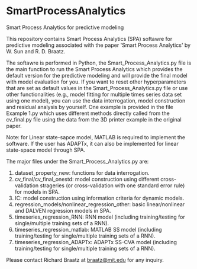 # SmartProcessAnalytics
Smart Process Analytics for predictive modeling

This repository contains Smart Process Analytics (SPA) softawre for predictive modeling associated with the paper 'Smart Process Analytics' by W. Sun and R. D. Braatz.

The softawre is performed in Python, the Smart_Process_Analytics.py file is the main function to run the Smart Process Analytics which provides the default version for the predictive modeling and will provide the final model with model evaluation for you. If you want to reset other hyperparameters that are set as default values in the Smart_Process_Analytics.py file or use other functionalities (e.g., model fitting for multiple times series data set using one model), you can use the data interrogation, model construction and residual analysis by yourself. One example is provided in the file Example 1.py which uses different methods directly called from the cv_final.py file using the data from the 3D printer example in the original paper.

Note: for Linear state-sapce model, MATLAB is required to implement the software. If the user has ADAPTx, it can also be implemented for linear state-space model through SPA.



The major files under the Smart_Process_Analytics.py are:
1. dataset_property_new: functions for data interrogation.
2. cv_final/cv_final_onestd: model construction using different cross-validation strageries (or cross-validation with one standard error rule) for models in SPA.
3. IC: model construction using information criteria for dynamic models.
4. regression_models/nonlinear_regression_other: basic linear/nonlinear and DALVEN regression models in SPA.
5. timeseries_regression_RNN: RNN model (including training/testing for single/multiple training sets of a RNN).
6. timeseries_regression_matlab: MATLAB SS model (including training/testing for single/multiple training sets of a RNN).
7. timeseries_regression_ADAPTx: ADAPTx SS-CVA model (including training/testing for single/multiple training sets of a RNN).


Please contact Richard Braatz at braatz@mit.edu for any inquiry. 

